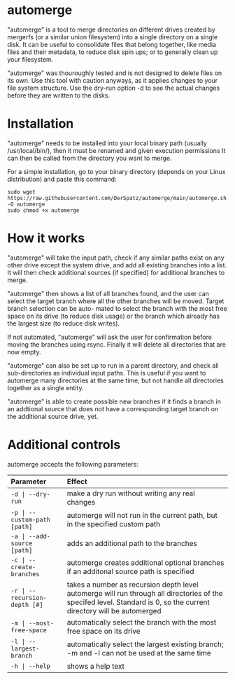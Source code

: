 # automerge
\"automerge\" is a tool to merge directories on different drives created by mergerfs (or a similar union filesystem) into a single directory on a single disk. It can be useful to consolidate files that belong together, like media files and their metadata, to reduce disk spin ups; or to generally clean up your filesystem.

\"automerge\" was thouroughly tested and is not designed to delete files on its own. Use this tool with caution anyways, as it applies changes to your file system structure. Use the dry-run option -d to see the actual changes before they are written to the disks.

# Installation
\"automerge\" needs to be installed into your local binary path (usually /usr/local/bin/), then it must be renamed and given execution permissions  It can then be called from the directory you want to merge.

For a simple installation, go to your binary directory (depends on your Linux distribution) and paste this command:

```
sudo wget https://raw.githubusercontent.com/DerSpatz/automerge/main/automerge.sh -O automerge
sudo chmod +x automerge
```

# How it works
\"automerge\" will take the input path, check if any similar paths exist on any other drive
except the system drive, and add all existing branches into a list. It will then check
additional sources (if specified) for additional branches to merge.

\"automerge\" then shows a list of all branches found, and the user can select the target
branch where all the other branches will be moved. Target branch selection can be auto-
mated to select the branch with the most free space on its drive (to reduce disk usage)
or the branch which already has the largest size (to reduce disk writes).

If not automated, \"automerge\" will ask the user for confirmation before moving the
branches using rsync. Finally it will delete all directories that are now empty.

\"automerge\" can also be set up to run in a parent directory, and check all sub-directories
as individual input paths. This is useful if you want to automerge many directories at the
same time, but not handle all directories together as a single entity.

\"automerge\" is able to create possible new branches if it finds a branch in an addtional
source that does not have a corresponding target branch on the additional source drive, yet.

# Additional controls
automerge accepts the following parameters:

| Parameter                     | Effect |
|:----------------------|:--------|
| `-d \| --dry-run`             | make a dry run without writing any real changes |
| `-p \| --custom-path [path]`  | automerge will not run in the current path, but in the specified custom path |
| `-a \| --add-source  [path]`  | adds an additional path to the branches  |
| `-c \| --create-branches`     | automerge creates additional optional branches if an additonal source path is specified |
| `-r \| --recursion-depth [#]` | takes a number as recursion depth level automerge will run through all directories of the specifed level. Standard is 0, so the current directory will be automerged |
| `-m \| --most-free-space`     | automatically select the branch with the most free space on its drive |
| `-l \| --largest-branch`      | automatically select the largest existing branch; -m and -l can not be used at the same time |
| `-h \| --help`                | shows a help text |

